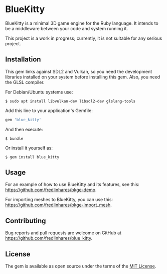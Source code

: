 # BlueKitty

BlueKitty is a minimal 3D game engine for the Ruby language. It intends to be a middleware between your code and system running it.


This project is a work in progress; currently, it is not suitable for any serious project.

## Installation

This gem links against SDL2 and Vulkan, so you need the development libraries installed on your system before installing this gem. Also, you need the GLSL compiler.

For Debian/Ubuntu systems use:

    $ sudo apt install libvulkan-dev libsdl2-dev glslang-tools

Add this line to your application's Gemfile:

```ruby
gem 'blue_kitty'
```

And then execute:

    $ bundle

Or install it yourself as:

    $ gem install blue_kitty

## Usage

For an example of how to use BlueKitty and its features, see this: https://github.com/fredlinhares/bkge-demo.

For importing meshes to BlueKitty, you can use this: https://github.com/fredlinhares/bkge-import_mesh.

## Contributing

Bug reports and pull requests are welcome on GitHub at https://github.com/fredlinhares/blue_kitty.

## License

The gem is available as open source under the terms of the [MIT License](https://opensource.org/licenses/MIT).
